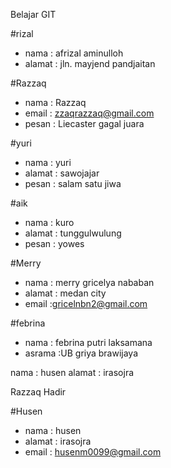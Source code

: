 Belajar GIT


#rizal
- nama : afrizal aminulloh 
- alamat : jln. mayjend pandjaitan 

#Razzaq
- nama : Razzaq
- email : zzaqrazzaq@gmail.com
- pesan : Liecaster gagal juara


#yuri
- nama    : yuri
- alamat  : sawojajar
- pesan   : salam satu jiwa
 

#aik

- nama 		: kuro
- alamat	: tunggulwulung
- pesan		: yowes

#Merry

- nama		: merry gricelya nababan
- alamat	: medan city
- email		:gricelnbn2@gmail.com

#febrina
- nama : febrina putri laksamana
- asrama :UB griya brawijaya




nama : husen
alamat : irasojra

Razzaq Hadir

#Husen
- nama : husen
- alamat : irasojra
- email : husenm0099@gmail.com

